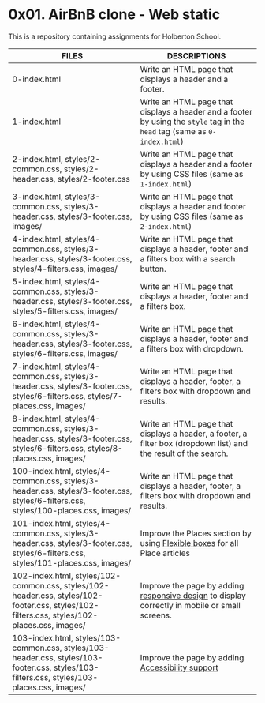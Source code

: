 # 0x01. AirBnB clone - Web static

This is a repository containing assignments for Holberton School.

|FILES| DESCRIPTIONS|
|---|---|
|0-index.html|  Write an HTML page that displays a header and a footer.|
|1-index.html|  Write an HTML page that displays a header and a footer by using the ```style``` tag in the ```head``` tag (same as ```0-index.html```)|
|2-index.html, styles/2-common.css, styles/2-header.css, styles/2-footer.css|  Write an HTML page that displays a header and a footer by using CSS files (same as ```1-index.html```)|
|3-index.html, styles/3-common.css, styles/3-header.css, styles/3-footer.css, images/|  Write an HTML page that displays a header and footer by using CSS files (same as ```2-index.html```)|
|4-index.html, styles/4-common.css, styles/3-header.css, styles/3-footer.css, styles/4-filters.css, images/|  Write an HTML page that displays a header, footer and a filters box with a search button.|
|5-index.html, styles/4-common.css, styles/3-header.css, styles/3-footer.css, styles/5-filters.css, images/|  Write an HTML page that displays a header, footer and a filters box.|
|6-index.html, styles/4-common.css, styles/3-header.css, styles/3-footer.css, styles/6-filters.css, images/|  Write an HTML page that displays a header, footer and a filters box with dropdown.|
|7-index.html, styles/4-common.css, styles/3-header.css, styles/3-footer.css, styles/6-filters.css, styles/7-places.css, images/|  Write an HTML page that displays a header, footer, a filters box with dropdown and results.|
|8-index.html, styles/4-common.css, styles/3-header.css, styles/3-footer.css, styles/6-filters.css, styles/8-places.css, images/|  Write an HTML page that displays a header, a footer, a filter box (dropdown list) and the result of the search.|
|100-index.html, styles/4-common.css, styles/3-header.css, styles/3-footer.css, styles/6-filters.css, styles/100-places.css, images/|  Write an HTML page that displays a header, footer, a filters box with dropdown and results.|
|101-index.html, styles/4-common.css, styles/3-header.css, styles/3-footer.css, styles/6-filters.css, styles/101-places.css, images/|  Improve the Places section by using <a href="/rltoken/iWCCAF3UJiWOxZSxfYgTcA" title="Flexible boxes" target="_blank">Flexible boxes</a> for all Place articles|
|102-index.html, styles/102-common.css, styles/102-header.css, styles/102-footer.css, styles/102-filters.css, styles/102-places.css, images/|  Improve the page by adding <a href="/rltoken/oweKsB-d77ReXJTI4XwMSg" title="responsive design" target="_blank">responsive design</a> to display correctly in mobile or small screens.|
|103-index.html, styles/103-common.css, styles/103-header.css, styles/103-footer.css, styles/103-filters.css, styles/103-places.css, images/|  Improve the page by adding <a href="/rltoken/2bDrPiPz7YQx0Vx8IYN14w" title="Accessibility support" target="_blank">Accessibility support</a>|

